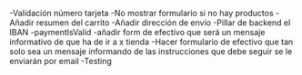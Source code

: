 -Validación número tarjeta
-No mostrar formulario si no hay productos
-Añadir resumen del carrito
-Añadir dirección de envío
-Pillar de backend el IBAN
-paymentIsValid
-añadir form de efectivo que será un mensaje informativo de que ha de ir a x tienda
-Hacer formulario de efectivo que tan solo sea un mensaje informando de las instrucciones que debe seguir se le enviarán por email
-Testing